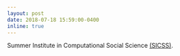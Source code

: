 ```yaml
---
layout: post
date: 2018-07-18 15:59:00-0400
inline: true
---
```


Summer Institute in Computational Social Science [(SICSS)](https://compsocialscience.github.io/summer-institute/2018/).